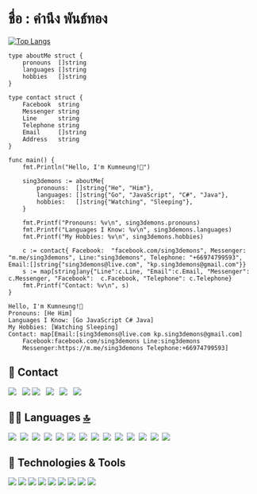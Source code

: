 #       ชื่อ : คำนึง พันธ์ทอง
      
<!--START_SECTION:waka-->

<!--END_SECTION:waka-->
  

<!--
**sing3demons/sing3demons** is a ✨ _special_ ✨ repository because its `README.md` (this file) appears on your GitHub profile.

-->

[![Top Langs](https://github-readme-stats.vercel.app/api/top-langs/?username=sing3demons&langs_count=26&layout=compact&title_color=ffffff&text_color=c9cacc&icon_color=2bbc8a&bg_color=1d1f21)](https://github.com/sing3demons/sing3demons)

```golng
type aboutMe struct {
	pronouns  []string
	languages []string
	hobbies   []string
}

type contact struct {
	Facebook  string
	Messenger string
	Line      string
	Telephone string
	Email     []string
	Address   string
}

func main() {
	fmt.Println("Hello, I'm Kumneung!👋")

	sing3demons := aboutMe{
		pronouns:  []string{"He", "Him"},
		languages: []string{"Go", "JavaScript", "C#", "Java"},
		hobbies:   []string{"Watching", "Sleeping"},
	}

	fmt.Printf("Pronouns: %v\n", sing3demons.pronouns)
	fmt.Printf("Languages I Know: %v\n", sing3demons.languages)
	fmt.Printf("My Hobbies: %v\n", sing3demons.hobbies)

	c := contact{ Facebook:  "facebook.com/sing3demons", Messenger: "m.me/sing3demons", Line:"sing3demons", Telephone: "+66974799593", Email:[]string{"sing3demons@live.com", "kp.sing3demons@gmail.com"}}
	s := map[string]any{"Line":c.Line, "Email":c.Email, "Messenger": c.Messenger, "Facebook":  c.Facebook, "Telephone": c.Telephone}
	fmt.Printf("Contact: %v\n", s)
}
```
```output
Hello, I'm Kumneung!👋
Pronouns: [He Him]
Languages I Know: [Go JavaScript C# Java]
My Hobbies: [Watching Sleeping]
Contact: map[Email:[sing3demons@live.com kp.sing3demons@gmail.com]
	Facebook:facebook.com/sing3demons Line:sing3demons 
	Messenger:https://m.me/sing3demons Telephone:+66974799593]
```
## 📱 Contact 

[<img src="https://img.shields.io/badge/LINE-sing3demons-brightgreen?style=for-the-badge&logo=line&logoColor=white" />](https://line.me/ti/p/~sing3demons)
&nbsp;
[<img src="https://img.shields.io/badge/Microsoft_Outlook-0078D4?style=for-the-badge&logo=microsoft-outlook&logoColor=white" />](https://outlook.live.com/mail/0/)
[<img src="https://img.shields.io/badge/EMAIL-%5Bsing3demons%40live.com%2C%20kp.sing3demons%40gmail.com%5D-critical?style=for-the-badge&logo=gmail&logoColor=white" />](https://mail.google.com/mail/u/0/?ogbl#inbox)
&nbsp;
[<img src="https://img.shields.io/badge/Messenger-00B2FF?style=for-the-badge&logo=messenger&logoColor=white" />](https://m.me/sing3demons)
&nbsp;
[<img src="https://img.shields.io/badge/Facebook-sing3demons-brightgreen?style=for-the-badge&labelColor=black&logo=facebook" />](https://www.facebook.com/sing3demons/)
&nbsp;
[<img src="https://img.shields.io/badge/Phone-%2B66974799593-blueviolet?style=for-the-badge&labelColor=black&logo=phone" />](+66974799593)
&nbsp;

## 👩‍💻 Languages [🔝](#welcome-badges-4-readmemd-profile)


[<img src="https://img.shields.io/badge/Python-3776AB?style=for-the-badge&logo=python&logoColor=white" />](https://github.com/sing3demons)&nbsp;
[<img src="https://img.shields.io/badge/HTML-239120?style=for-the-badge&logo=html5&logoColor=white" />](https://github.com/sing3demons)&nbsp;
[<img src="https://img.shields.io/badge/HTML5-E34F26?style=for-the-badge&logo=html5&logoColor=white" />](https://github.com/sing3demons)&nbsp;
[<img src="https://img.shields.io/badge/CSS-239120?style=for-the-badge&logo=css3&logoColor=white" />](https://github.com/sing3demons)&nbsp;
[<img src="https://img.shields.io/badge/CSS3-1572B6?style=for-the-badge&logo=css3&logoColor=white" />](https://github.com/sing3demons)&nbsp;
[<img src="https://img.shields.io/badge/JavaScript-F7DF1E?style=for-the-badge&logo=javascript&logoColor=black" />](https://github.com/sing3demons)&nbsp;
[<img src="https://img.shields.io/badge/JavaScript-323330?style=for-the-badge&logo=javascript&logoColor=F7DF1E" />](https://github.com/sing3demons)&nbsp;
[<img src="https://img.shields.io/badge/TypeScript-007ACC?style=for-the-badge&logo=typescript&logoColor=white" />](https://github.com/sing3demons)&nbsp;
[<img src="https://img.shields.io/badge/C-00599C?style=for-the-badge&logo=c&logoColor=white" />](https://github.com/sing3demons)&nbsp;
[<img src="https://img.shields.io/badge/C%23-239120?style=for-the-badge&logo=c-sharp&logoColor=white" />](https://github.com/sing3demons)&nbsp;
[<img src="https://img.shields.io/badge/Java-ED8B00?style=for-the-badge&logo=java&logoColor=white" />](https://github.com/sing3demons)&nbsp;
[<img src="https://img.shields.io/badge/Kotlin-0095D5?style=for-the-badge&logo=kotlin&logoColor=white" />](https://github.com/sing3demons)&nbsp;
[<img src="https://img.shields.io/badge/Go-00ADD8?style=for-the-badge&logo=go&logoColor=white" />](https://github.com/LeCoupa/awesome-cheatsheets/blob/master/languages/golang.md)&nbsp;
[<img src="https://img.shields.io/badge/Dart-0175C2?style=for-the-badge&logo=dart&logoColor=white" />](https://github.com/sing3demons)&nbsp;



## 🔧 Technologies & Tools

![](https://img.shields.io/badge/OS-Linux-informational?style=flat&logo=linux&logoColor=white&color=6aa6f8)
![](https://img.shields.io/badge/Editor-VS_Code-informational?style=flat&logo=visual-studio-code&logoColor=white&color=6aa6f8)
![](https://img.shields.io/badge/Code-Python-informational?style=flat&logo=python&logoColor=white&color=6aa6f8)
![](https://img.shields.io/badge/Code-JavaScript-informational?style=flat&logo=javascript&logoColor=white&color=6aa6f8)
![](https://img.shields.io/badge/Code-Golang-informational?style=flat&logo=go&logoColor=white&color=6aa6f8)
![](https://img.shields.io/badge/Code-React-informational?style=flat&logo=react&logoColor=white&color=6aa6f8)
![](https://img.shields.io/badge/Shell-Bash-informational?style=flat&logo=gnu-bash&logoColor=white&color=6aa6f8)
![](https://img.shields.io/badge/Tools-PostgreSQL-informational?style=flat&logo=postgresql&logoColor=white&color=6aa6f8)
![](https://img.shields.io/badge/Tools-Docker-informational?style=flat&logo=docker&logoColor=white&color=6aa6f8)

